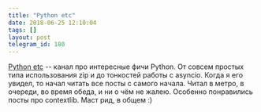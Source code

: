 ```yaml
---
title: "Python etc"
date: 2018-06-25 12:10:04
tags: []
layout: post
telegram_id: 180
---
```


[Python etc](https://t.me/pythonetc) -- канал про интересные фичи Python. От совсем простых типа использования zip и до тонкостей работы с asyncio. Когда я его увидел, то начал читать все посты с самого начала. Читал в метро, в очереди, во время обеда, и ни о чём не жалею. Особенно понравились посты про contextlib. Маст рид, в общем :)
